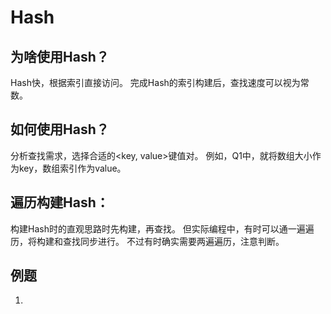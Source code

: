 # Hash
## 为啥使用Hash？
Hash快，根据索引直接访问。
完成Hash的索引构建后，查找速度可以视为常数。

## 如何使用Hash？
分析查找需求，选择合适的<key, value>键值对。
例如，Q1中，就将数组大小作为key，数组索引作为value。

## 遍历构建Hash：
构建Hash时的直观思路时先构建，再查找。
但实际编程中，有时可以通一遍遍历，将构建和查找同步进行。
不过有时确实需要两遍遍历，注意判断。

## 例题
1. []()
   
